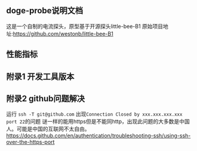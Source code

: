 ## doge-probe说明文档
这是一个自制的电流探头，原型基于开源探头little-bee-B1
原始项目地址:https://github.com/westonb/little-bee-B1

## 性能指标


## 附录1 开发工具版本

## 附录2 github问题解决
运行
`ssh -T git@github.com`
出现`Connection Closed by xxx.xxx.xxx.xxx port 22`的问题
谜一样的能用https但是不能同http，出现此问题的大多数是中国人。可能是中国的互联网不太自由。
https://docs.github.com/en/authentication/troubleshooting-ssh/using-ssh-over-the-https-port